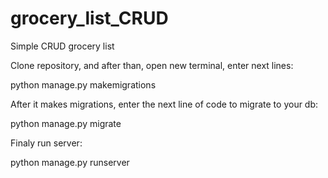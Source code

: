 # grocery_list_CRUD
Simple CRUD grocery list

Clone repository, and after than, open new terminal, enter next lines:

python manage.py makemigrations

After it makes migrations, enter the next line of code to migrate to your db:

python manage.py migrate

Finaly run server:

python manage.py runserver



